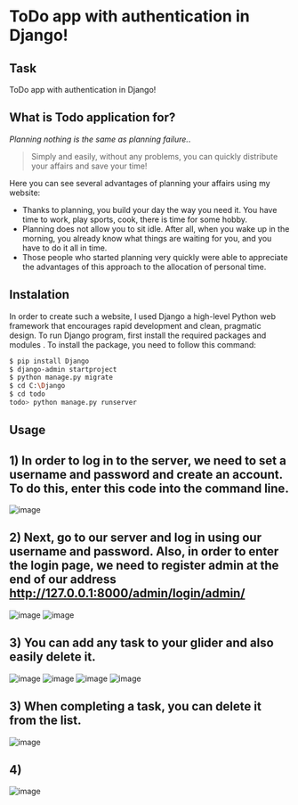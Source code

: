 # ToDo app with authentication in Django!
## Task
ToDo app with authentication in Django!
## What is Todo application for?

 *Planning nothing is the same as planning failure.*.

> Simply and easily, without any problems, you can quickly distribute your affairs and save your time!


Here you can see several advantages of planning your affairs using my website:

- Thanks to planning, you build your day the way you need it. You have time to work, play sports, cook, there is time for some hobby.
- Planning does not allow you to sit idle. After all, when you wake up in the morning, you already know what things are waiting for you, and you have to do it all in time.
- Those people who started planning very quickly were able to appreciate the advantages of this approach to the allocation of personal time.

## Instalation
In order to create such a website, I used Django a high-level Python web framework that encourages rapid development and clean, pragmatic design. 
To run Django program, first install the required packages and modules . To install the package, you need to follow this command:

```bash
$ pip install Django
$ django-admin startproject
$ python manage.py migrate
$ cd C:\Django 
$ cd todo
todo> python manage.py runserver
```
## Usage
## 1)  In order to log in to the server, we need to set a username and password and create an account. To do this, enter this code into the command line.
![image](https://user-images.githubusercontent.com/93276431/149786035-0e9b8dd3-55da-4aa5-95c8-3942d01a79f6.png)
## 2) Next, go to our server and log in using our username and password. Also, in order to enter the login page, we need to register admin at the end of our address http://127.0.0.1:8000/admin/login/admin/
![image](https://user-images.githubusercontent.com/93276431/149786339-d377afc8-67df-4957-b5df-66d37dff3ee2.png)
![image](https://user-images.githubusercontent.com/93276431/149786453-cb197b5d-5586-4d21-aac5-68e87d4e8fd2.png)
## 3) You can add any task to your glider and also easily delete it. 
![image](https://user-images.githubusercontent.com/93276431/149787102-c686c17c-c647-456f-b4c4-0576c3f1dff3.png)
![image](https://user-images.githubusercontent.com/93276431/149787493-dd37eb09-bb8c-49bf-b15f-afd1b237e495.png)
![image](https://user-images.githubusercontent.com/93276431/149787588-d7b5833f-f908-4bd4-8eca-ccdb42df2300.png)
![image](https://user-images.githubusercontent.com/93276431/149787693-5d86b6cc-be23-4857-9d5f-b9a5b6dfd263.png)
## 3)  When completing a task, you can delete it from the list. 
![image](https://user-images.githubusercontent.com/93276431/149788152-a3ead994-3a13-495e-ace5-b9cd0e16ac98.png)
## 4)
![image](https://user-images.githubusercontent.com/93276431/150114050-e8d5d43a-efd5-43d1-a8c5-a4dd4822b940.png)



